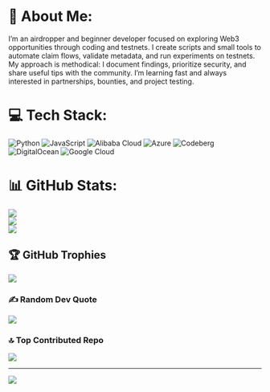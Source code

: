 # 💫 About Me:
I’m an airdropper and beginner developer focused on exploring Web3 opportunities through coding and testnets. I create scripts and small tools to automate claim flows, validate metadata, and run experiments on testnets. My approach is methodical: I document findings, prioritize security, and share useful tips with the community. I’m learning fast and always interested in partnerships, bounties, and project testing.


# 💻 Tech Stack:
![Python](https://img.shields.io/badge/python-3670A0?style=plastic&logo=python&logoColor=ffdd54) ![JavaScript](https://img.shields.io/badge/javascript-%23323330.svg?style=plastic&logo=javascript&logoColor=%23F7DF1E) ![Alibaba Cloud](https://img.shields.io/badge/AlibabaCloud-%23FF6701.svg?style=plastic&logo=alibabacloud&logoColor=white) ![Azure](https://img.shields.io/badge/azure-%230072C6.svg?style=plastic&logo=microsoftazure&logoColor=white) ![Codeberg](https://img.shields.io/badge/Codeberg-2185D0?style=plastic&logo=Codeberg&logoColor=white) ![DigitalOcean](https://img.shields.io/badge/DigitalOcean-%230167ff.svg?style=plastic&logo=digitalOcean&logoColor=white) ![Google Cloud](https://img.shields.io/badge/GoogleCloud-%234285F4.svg?style=plastic&logo=google-cloud&logoColor=white)
# 📊 GitHub Stats:
![](https://github-readme-stats.vercel.app/api?username=willicc&theme=cobalt&hide_border=false&include_all_commits=true&count_private=false)<br/>
![](https://nirzak-streak-stats.vercel.app/?user=willicc&theme=cobalt&hide_border=false)<br/>
![](https://github-readme-stats.vercel.app/api/top-langs/?username=willicc&theme=cobalt&hide_border=false&include_all_commits=true&count_private=false&layout=compact)

## 🏆 GitHub Trophies
![](https://github-profile-trophy.vercel.app/?username=willicc&theme=solarized-dark&no-frame=false&no-bg=true&margin-w=4)

### ✍️ Random Dev Quote
![](https://quotes-github-readme.vercel.app/api?type=horizontal&theme=radical)

### 🔝 Top Contributed Repo
![](https://github-contributor-stats.vercel.app/api?username=willicc&limit=5&theme=dark&combine_all_yearly_contributions=true)

---
[![](https://visitcount.itsvg.in/api?id=willicc&icon=0&color=0)](https://visitcount.itsvg.in)

<!-- Proudly created with GPRM ( https://gprm.itsvg.in ) -->
